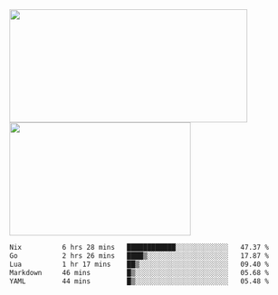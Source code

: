 <a href="https://github.com/anuraghazra/github-readme-stats">
  <img height=200 width=420 align="center" src="https://github-readme-stats.vercel.app/api?username=airRnot1106&hide_title=true&show_icons=true&rank_icon=github" />
</a>
<a href="https://github.com/anuraghazra/convoychat">
  <img height=200 width=320 align="center" src="https://github-readme-stats.vercel.app/api/top-langs/?username=airRnot1106&hide_title=true&layout=compact&hide=html,css" />
</a>

<!--START_SECTION:waka-->

```txt
Nix          6 hrs 28 mins   ████████████░░░░░░░░░░░░░   47.37 %
Go           2 hrs 26 mins   ████▒░░░░░░░░░░░░░░░░░░░░   17.87 %
Lua          1 hr 17 mins    ██▒░░░░░░░░░░░░░░░░░░░░░░   09.40 %
Markdown     46 mins         █▒░░░░░░░░░░░░░░░░░░░░░░░   05.68 %
YAML         44 mins         █▒░░░░░░░░░░░░░░░░░░░░░░░   05.48 %
```

<!--END_SECTION:waka-->
